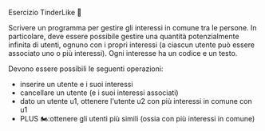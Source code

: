 Esercizio TinderLike 🛵

Scrivere un programma per gestire gli interessi in comune tra le persone.
In particolare, deve essere possibile gestire una quantità potenzialmente
infinita di utenti, ognuno con i propri interessi (a ciascun utente può essere
associato uno o più interessi).
Ogni interesse ha un codice e un testo.

Devono essere possibili le seguenti operazioni:
- inserire un utente e i suoi interessi
- cancellare un utente (e i suoi interessi associati)
- dato un utente u1, ottenere l'utente u2 con più interessi in comune con u1
- PLUS 🏍:ottenere gli utenti più simili (ossia con più interessi in comune)